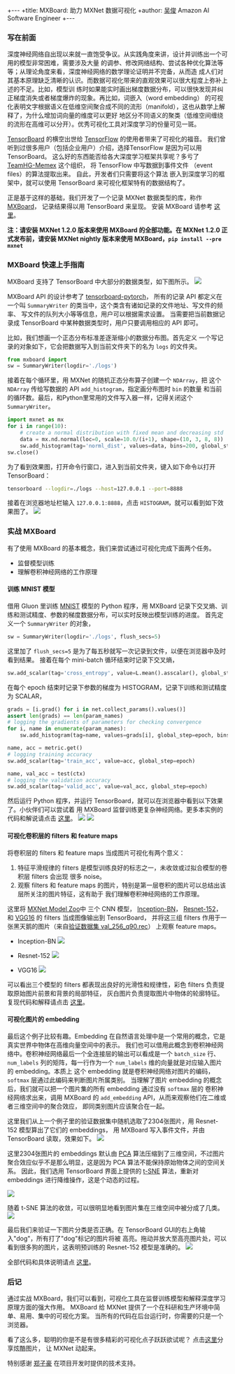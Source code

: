 +---
+title: MXBoard: 助力 MXNet 数据可视化
+author: <a href="https://github.com/reminisce">吴俊</a> Amazon AI Software Engineer
+---

### 写在前面
深度神经网络自出现以来就一直饱受争议。从实践角度来讲，设计并训练出一个可用的模型非常困难，需要涉及大量
的调参、修改网络结构、尝试各种优化算法等等；从理论角度来看，深度神经网络的数学理论证明并不完备，从而造
成人们对其基本原理缺乏清晰的认识。而数据可视化带来的直观效果可以很大程度上弥补上述的不足。比如，模型训
练时如果能实时画出梯度数据分布，可以很快发现并纠正梯度消失或者梯度爆炸的现象。再比如，词嵌入（word embedding）
的可视化表明文字根据语义在低维空间聚合成不同的流形（manifold），这也从数学上解释了，为什么增加词向量的维度可以更好
地区分不同语义的聚类（低维空间缠绕的流形在高维可以分开）。优秀可视化工具对深度学习的份量可见一斑。

[TensorBoard](https://www.tensorflow.org/programmers_guide/summaries_and_tensorboard)
的横空出世给 [TensorFlow](https://www.tensorflow.org/) 的使用者带来了可视化的福音。
我们曾听到过很多用户（包括企业用户）介绍，选择TensorFlow 是因为可以用 TensorBoard。
这么好的东西能否给各大深度学习框架共享呢？多亏了
[TeamHG-Memex](https://github.com/TeamHG-Memex/tensorboard_logger) 这个组织，
将 TensorFlow 中写数据到事件文件 （event files）的算法提取出来。
自此，开发者们只需要将这个算法
嵌入到深度学习的框架中，就可以使用 TensorBoard 来可视化框架特有的数据结构了。

正是基于这样的基础，我们开发了一个记录 MXNet 数据类型的库，称作
[MXBoard](https://github.com/awslabs/mxboard)，
记录结果得以用 TensorBoard 来呈现。
安装 MXBoard 请参考
[这里](https://github.com/awslabs/mxboard#installation)。

**注：请安装 MXNet 1.2.0 版本来使用 MXBoard 的全部功能。在 MXNet 1.2.0 正式发布前，请安装 MXNet nightly
版本来使用 MXBoard，`pip install --pre mxnet`**


### MXBoard 快速上手指南
MXBoard 支持了 TensorBoard 中大部分的数据类型，如下图所示。
![](https://github.com/dmlc/web-data/blob/master/mxnet/tensorboard/mxboard_cover.png)

MXBoard API 的设计参考了 [tensorboard-pytorch](https://github.com/lanpa/tensorboard-pytorch)，
所有的记录 API 都定义在一个叫 `SummaryWriter` 的类当中，这个类含有诸如记录的文件地址、写文件的频率、
写文件的队列大小等等信息，用户可以根据需求设置。
当需要把当前数据记录成 TensorBoard 中某种数据类型时，用户只要调用相应的 API 即可。

比如，我们想画一个正态分布标准差逐渐缩小的数据分布图。首先定义
一个写记录的对象如下，它会把数据写入到当前文件夹下的名为 `logs` 的文件夹。
```python
from mxboard import 
sw = SummaryWriter(logdir='./logs')
```
接着在每个循环里，用 MXNet 的随机正态分布算子创建一个 `NDArray`，把
这个 `NDArray` 传给写数据的 API `add_histogram`，指定画分布图时 `bin` 的数量
和当前的循环数。最后，和Python里常用的文件写入器一样，记得关闭这个 `SummaryWriter`。
```python
import mxnet as mx
for i in range(10):
    # create a normal distribution with fixed mean and decreasing std
    data = mx.nd.normal(loc=0, scale=10.0/(i+1), shape=(10, 3, 8, 8))
    sw.add_histogram(tag='norml_dist', values=data, bins=200, global_step=i)
sw.close()
```
为了看到效果图，打开命令行窗口，进入到当前文件夹，键入如下命令以打开 TensorBoard：
```bash
tensorboard --logdir=./logs --host=127.0.0.1 --port=8888
```
接着在浏览器地址栏输入 `127.0.0.1:8888`，点击 `HISTOGRAM`，就可以看到如下效果图了。
![](https://github.com/dmlc/web-data/blob/master/mxnet/tensorboard/doc/summary_histogram_norm.png)

### 实战 MXBoard
有了使用 MXBoard 的基本概念，我们来尝试通过可视化完成下面两个任务。
- 监督模型训练
- 理解卷积神经网络的工作原理

#### 训练 MNIST 模型
借用 Gluon 里训练 [MNIST](https://github.com/apache/incubator-mxnet/blob/master/example/gluon/mnist.py)
模型的 Python 程序，用 MXBoard 记录下交叉熵、训练和测试精度、参数的梯度数据分布，可以实时反映出模型训练的进度。
首先定义一个 `SummaryWriter` 的对象，
```python
sw = SummaryWriter(logdir='./logs', flush_secs=5)
```
这里加了 `flush_secs=5` 是为了每五秒就写一次记录到文件，以便在浏览器中及时看到结果。
接着在每个 mini-batch 循环结束时记录下交叉熵，
```python
sw.add_scalar(tag='cross_entropy', value=L.mean().asscalar(), global_step=global_step)
```
在每个 epoch 结束时记录下参数的梯度为 HISTOGRAM，记录下训练和测试精度为 SCALAR，
```python
grads = [i.grad() for i in net.collect_params().values()]
assert len(grads) == len(param_names)
# logging the gradients of parameters for checking convergence
for i, name in enumerate(param_names):
    sw.add_histogram(tag=name, values=grads[i], global_step=epoch, bins=1000)

name, acc = metric.get()
# logging training accuracy
sw.add_scalar(tag='train_acc', value=acc, global_step=epoch)

name, val_acc = test(ctx)
# logging the validation accuracy
sw.add_scalar(tag='valid_acc', value=val_acc, global_step=epoch)
```
然后运行 Python 程序，并运行 TensorBoard，就可以在浏览器中看到以下效果了。小伙伴们可以尝试着
用 MXBoard 监督训练更复杂神经网络。更多本实例的代码和解说请点击
[这里](https://github.com/reminisce/mxboard-demo#monitoring-training-mnist-model)。
![](https://github.com/reminisce/mxboard-demo/blob/master/pic/mnist_params_histograms.png)
![](https://github.com/reminisce/mxboard-demo/blob/master/pic/mnist_loss_train_valid_curves.png)

#### 可视化卷积层的 filters 和 feature maps
将卷积层的 filters 和 feature maps 当成图片可视化有两个意义：
1. 特征平滑规律的 filters 是模型训练良好的标志之一，未收敛或过拟合模型的卷积层 filters 会出现
很多 noise。
2. 观察 filters 和 feature maps 的图片，特别是第一层卷积的图片可以总结出该层所关注的图片特征，这有助于
我们理解卷积神经网络的工作原理。

这里将
[MXNet Model Zoo](https://mxnet.incubator.apache.org/model_zoo/index.html)中
三个 CNN 模型，
[Inception-BN](http://data.mxnet.io/models/imagenet/inception-bn/)，
[Resnet-152](http://data.mxnet.io/models/imagenet/resnet/152-layers/)，
和
[VGG16](http://data.mxnet.io/models/imagenet/vgg/)
的 filters 当成图像输出到 TensorBoard，
并将这三组 filters 作用于一张黑天鹅的图片（来自[验证数据集 val_256_q90.rec](http://data.mxnet.io/data)）
上观察 feature maps。

- Inception-BN
![](https://github.com/reminisce/mxboard-demo/blob/master/pic/inception_bn_conv_1_weight_output.png)

- Resnet-152
![](https://github.com/reminisce/mxboard-demo/blob/master/pic/resnet_152_conv0_weight_output.png)

- VGG16
![](https://github.com/reminisce/mxboard-demo/blob/master/pic/vgg16_conv1_1_weight_output.png)

可以看出三个模型的 filters 都表现出良好的光滑性和规律性，彩色 filters 负责提取原始图片前景和背景的局部特征，
灰白图片负责提取图片中物体的轮廓特征。
复现代码和解释请点击
[这里](https://github.com/reminisce/mxboard-demo#visualizing-filters-of-convnets)。

#### 可视化图片的 embedding
最后这个例子比较有趣。Embedding 在自然语言处理中是一个常用的概念，它是真实世界中物体在高维向量空间中的表示。
我们也可以借用此概念到卷积神经网络中。卷积神经网络最后一个全连接层的输出可以看成是一个 `batch_size` 行、
`num_labels` 列的矩阵，每一行作为一个 `num_labels` 维的向量就是对应输入图片的 embedding。本质上
这个 embedding 就是卷积神经网络对图片的编码，`softmax` 层通过此编码来判断图片所属类别。
当理解了图片 embedding 的概念后，我们就可以把一个图片集的所有 embedding 通过没有 `softmax` 层的
卷积神经网络求出来，调用 MXBoard 的 `add_embedding` API，从而来观察他们在二维或者三维空间中的聚合效应，
即同类别图片应该聚合在一起。

这里我们从上一个例子里的验证数据集中随机选取了2304张图片，用 Resnet-152 模型算出了它们的 embeddings，
用 MXBoard 写入事件文件，并由 TensorBoard 读取，效果如下。
![](https://github.com/reminisce/mxboard-demo/blob/master/pic/embedding_motion.gif)

这里2304张图片的 embeddings 默认由
[PCA](https://en.wikipedia.org/wiki/Principal_component_analysis)
算法压缩到了三维空间，不过图片聚合效应似乎不是那么明显，这是因为 PCA 算法不能保持原始物体之间的空间关系。
因此，我们选用 TensorBoard 界面上提供的
[t-SNE](https://lvdmaaten.github.io/tsne/)
算法，重新对 embeddings 进行降维操作，这是个动态的过程。

![](https://github.com/reminisce/mxboard-demo/raw/master/pic/embedding_t_sne_motion.gif)

随着 t-SNE 算法的收敛，可以很明显地看到图片集在三维空间中被分成了几类。
![](https://github.com/reminisce/mxboard-demo/blob/master/pic/imagenet_resnet_152_embedding.png)

最后我们来验证一下图片分类是否正确。在 TensorBoard GUI的右上角输入"dog"，所有打了"dog"标记的图片将被
高亮。拖动并放大至高亮图片处，可以看到很多狗的图片，这表明预训练的 Resnet-152 模型是准确的。
![](https://github.com/reminisce/mxboard-demo/blob/master/pic/imagenet_resnet_152_dog_cluster.gif)

全部代码和具体说明请点
[这里](https://github.com/reminisce/mxboard-demo#visualizing-convnet-codes-as-embeddings)。

### 后记
通过实战 MXBoard，我们可以看到，可视化工具在监督训练模型和解释深度学习原理方面的强大作用。
MXBoard 给 MXNet 提供了一个在科研和生产环境中简单、易用、集中的可视化方案。
当所有的代码在后台运行时，你需要的只是一个浏览器。

看了这么多，聪明的你是不是有很多精彩的可视化点子跃跃欲试呢？
点击[这里](https://discuss.gluon.ai/)分享炫酷图片，
让 MXNet 动起来。

特别感谢
[郑子豪](https://github.com/zihaolucky)
在项目开发时提供的技术支持。